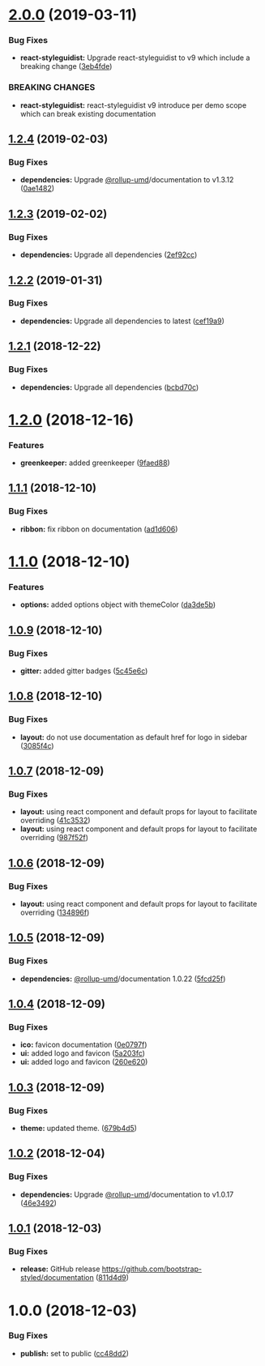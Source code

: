 # [2.0.0](https://github.com/bootstrap-styled/documentation/compare/v1.2.4...v2.0.0) (2019-03-11)


### Bug Fixes

* **react-styleguidist:** Upgrade react-styleguidist to v9 which include a breaking change ([3eb4fde](https://github.com/bootstrap-styled/documentation/commit/3eb4fde))


### BREAKING CHANGES

* **react-styleguidist:** react-styleguidist v9 introduce per demo scope which can break existing
documentation

## [1.2.4](https://github.com/bootstrap-styled/documentation/compare/v1.2.3...v1.2.4) (2019-02-03)


### Bug Fixes

* **dependencies:** Upgrade [@rollup-umd](https://github.com/rollup-umd)/documentation to v1.3.12 ([0ae1482](https://github.com/bootstrap-styled/documentation/commit/0ae1482))

## [1.2.3](https://github.com/bootstrap-styled/documentation/compare/v1.2.2...v1.2.3) (2019-02-02)


### Bug Fixes

* **dependencies:** Upgrade all dependencies ([2ef92cc](https://github.com/bootstrap-styled/documentation/commit/2ef92cc))

## [1.2.2](https://github.com/bootstrap-styled/documentation/compare/v1.2.1...v1.2.2) (2019-01-31)


### Bug Fixes

* **dependencies:** Upgrade all dependencies to latest ([cef19a9](https://github.com/bootstrap-styled/documentation/commit/cef19a9))

## [1.2.1](https://github.com/bootstrap-styled/documentation/compare/v1.2.0...v1.2.1) (2018-12-22)


### Bug Fixes

* **dependencies:** Upgrade all dependencies ([bcbd70c](https://github.com/bootstrap-styled/documentation/commit/bcbd70c))

# [1.2.0](https://github.com/bootstrap-styled/documentation/compare/v1.1.1...v1.2.0) (2018-12-16)


### Features

* **greenkeeper:** added greenkeeper ([9faed88](https://github.com/bootstrap-styled/documentation/commit/9faed88))

## [1.1.1](https://github.com/bootstrap-styled/documentation/compare/v1.1.0...v1.1.1) (2018-12-10)


### Bug Fixes

* **ribbon:** fix ribbon on documentation ([ad1d606](https://github.com/bootstrap-styled/documentation/commit/ad1d606))

# [1.1.0](https://github.com/bootstrap-styled/documentation/compare/v1.0.9...v1.1.0) (2018-12-10)


### Features

* **options:** added options object with themeColor ([da3de5b](https://github.com/bootstrap-styled/documentation/commit/da3de5b))

## [1.0.9](https://github.com/bootstrap-styled/documentation/compare/v1.0.8...v1.0.9) (2018-12-10)


### Bug Fixes

* **gitter:** added gitter badges ([5c45e6c](https://github.com/bootstrap-styled/documentation/commit/5c45e6c))

## [1.0.8](https://github.com/bootstrap-styled/documentation/compare/v1.0.7...v1.0.8) (2018-12-10)


### Bug Fixes

* **layout:** do not use documentation as default href for logo in sidebar ([3085f4c](https://github.com/bootstrap-styled/documentation/commit/3085f4c))

## [1.0.7](https://github.com/bootstrap-styled/documentation/compare/v1.0.6...v1.0.7) (2018-12-09)


### Bug Fixes

* **layout:** using react component and default props for layout to facilitate overriding ([41c3532](https://github.com/bootstrap-styled/documentation/commit/41c3532))
* **layout:** using react component and default props for layout to facilitate overriding ([987f52f](https://github.com/bootstrap-styled/documentation/commit/987f52f))

## [1.0.6](https://github.com/bootstrap-styled/documentation/compare/v1.0.5...v1.0.6) (2018-12-09)


### Bug Fixes

* **layout:** using react component and default props for layout to facilitate overriding ([134896f](https://github.com/bootstrap-styled/documentation/commit/134896f))

## [1.0.5](https://github.com/bootstrap-styled/documentation/compare/v1.0.4...v1.0.5) (2018-12-09)


### Bug Fixes

* **dependencies:** [@rollup-umd](https://github.com/rollup-umd)/documentation 1.0.22 ([5fcd25f](https://github.com/bootstrap-styled/documentation/commit/5fcd25f))

## [1.0.4](https://github.com/bootstrap-styled/documentation/compare/v1.0.3...v1.0.4) (2018-12-09)


### Bug Fixes

* **ico:** favicon documentation ([0e0797f](https://github.com/bootstrap-styled/documentation/commit/0e0797f))
* **ui:** added logo and favicon ([5a203fc](https://github.com/bootstrap-styled/documentation/commit/5a203fc))
* **ui:** added logo and favicon ([260e620](https://github.com/bootstrap-styled/documentation/commit/260e620))

## [1.0.3](https://github.com/bootstrap-styled/documentation/compare/v1.0.2...v1.0.3) (2018-12-09)


### Bug Fixes

* **theme:** updated theme. ([679b4d5](https://github.com/bootstrap-styled/documentation/commit/679b4d5))

## [1.0.2](https://github.com/bootstrap-styled/documentation/compare/v1.0.1...v1.0.2) (2018-12-04)


### Bug Fixes

* **dependencies:** Upgrade [@rollup-umd](https://github.com/rollup-umd)/documentation to v1.0.17 ([46e3492](https://github.com/bootstrap-styled/documentation/commit/46e3492))

## [1.0.1](https://github.com/bootstrap-styled/documentation/compare/v1.0.0...v1.0.1) (2018-12-03)


### Bug Fixes

* **release:** GitHub release https://github.com/bootstrap-styled/documentation ([811d4d9](https://github.com/bootstrap-styled/documentation/commit/811d4d9))

# 1.0.0 (2018-12-03)


### Bug Fixes

* **publish:** set to public ([cc48dd2](https://module.kopaxgroup.com/bootstrap-styled/documentation/commit/cc48dd2))
